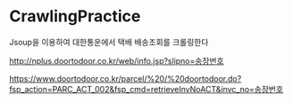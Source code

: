 # CrawlingPractice
Jsoup을 이용하여 대한통운에서 택배 배송조회를 크롤링한다

http://nplus.doortodoor.co.kr/web/info.jsp?slipno=송장번호

https://www.doortodoor.co.kr/parcel/%20/%20doortodoor.do?fsp_action=PARC_ACT_002&fsp_cmd=retrieveInvNoACT&invc_no=송장번호
